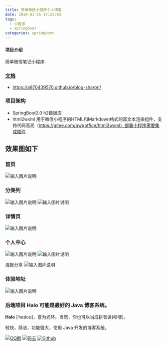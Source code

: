 ```yaml
---
title: 简单微信小程序个人博客
date: 2019-01-25 17:21:03
tags:
  - 小程序
  - springboot
categories: springboot
---
```


#### 项目介绍
简单微信笔记小程序.

### [文档](https://a870439570.github.io/blog-sharon/) 
- https://a870439570.github.io/blog-sharon/


### 项目架构
- SpringBoot2.0 h2数据库
-  html2wxml  用于微信小程序的HTML和Markdown格式的富文本渲染组件，支持代码高亮（https://gitee.com/qwqoffice/html2wxml）部署小程序需要集成插件
 <!-- more -->

## 效果图如下

 

### 首页

![输入图片说明](https://user-gold-cdn.xitu.io/2019/1/3/168138bfa35e1a81?w=327&h=686&f=png&s=138430)

### 分类列

![输入图片说明](https://user-gold-cdn.xitu.io/2019/1/3/168138bfa34f4106?w=308&h=678&f=png&s=160844 "屏幕截图.png")
![输入图片说明](https://user-gold-cdn.xitu.io/2019/1/3/168138bfa364a99d?w=313&h=689&f=png&s=67782 "屏幕截图.png")

### 详情页

![输入图片说明](https://user-gold-cdn.xitu.io/2019/1/3/168138bfa37c7a18?w=311&h=683&f=png&s=126084 "屏幕截图.png")


### 个人中心

![输入图片说明](https://user-gold-cdn.xitu.io/2019/1/3/168138bfa5a4ecfe?w=315&h=683&f=png&s=40744 "屏幕截图.png")
![输入图片说明](https://user-gold-cdn.xitu.io/2019/1/3/168138bfa5b74b1b?w=318&h=693&f=png&s=40358 "屏幕截图.png")

海报分享
![输入图片说明](https://user-gold-cdn.xitu.io/2019/1/3/168138c0383f0173?w=319&h=688&f=png&s=196882 "屏幕截图.png")


### 体验地址

![输入图片说明](https://user-gold-cdn.xitu.io/2019/1/6/168214b1982a6a93?w=2800&h=800&f=jpeg&s=164058 "wuliao2.png")


 

### 后端项目 Halo 可能是最好的 Java 博客系统。

**Halo** [ˈheɪloʊ]，意为光环。当然，你也可以当成拼音读(哈喽)。

轻快，简洁，功能强大，使用 Java 开发的博客系统。



[![QQ群](https://img.shields.io/badge/QQ%E7%BE%A4-924715723-yellowgreen.svg)](https://jq.qq.com/?_wv=1027&k=5PIRvFq)
[![码云](https://img.shields.io/badge/Gitee-%E7%A0%81%E4%BA%91-yellow.svg)](https://gitee.com/qinxuewu)
[![Github](https://img.shields.io/badge/Github-Github-red.svg)](https://github.com/a870439570/blog-sharon)